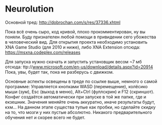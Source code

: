 Neurolution
===========
Основной тред: http://dobrochan.com/s/res/37336.xhtml

Пока всё очень сыро, код кривой, плохо прокомментирован, ну вы поняли. Буду признателен любой помощи в привидении сего убожества в человеческий вид.
Для открытия проекта необходимо установить XNA Game Studio (для 2010 и ниже), либо XNA Extension отсюда: https://msxna.codeplex.com/releases

Для запуска нужно скачать и запустить установщик весом ~7 мб отсюда: ttp://www.microsoft.com/en-us/download/details.aspx?id=20914
Пока, увы, будет так, пока не разберусь с движком.

Основные аспекты освещены в треде по ссылке выше, немного о самой программе:
Управляется кнопками WASD (перемещение), колёсико мыши (зум), Esc (выход в меню), Alt+Ctrl (фуллскрин) и F12 (скриншот).
Конфиг создаётся автоматически при запуске в той же папке, где и екзешник. Значения меняйте очень аккуратно, иначе результаты будут, кхм...
На данном этапе существа тупые как пробки, но сделайте скидку на то, что мозги у них пустые абсолютно. Никакого предварительного обучения нет и скорее всего не будет.
